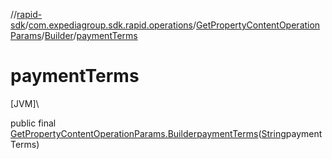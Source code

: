 //[rapid-sdk](../../../../index.md)/[com.expediagroup.sdk.rapid.operations](../../index.md)/[GetPropertyContentOperationParams](../index.md)/[Builder](index.md)/[paymentTerms](payment-terms.md)

# paymentTerms

[JVM]\

public final [GetPropertyContentOperationParams.Builder](index.md)[paymentTerms](payment-terms.md)([String](https://docs.oracle.com/javase/8/docs/api/java/lang/String.html)paymentTerms)
